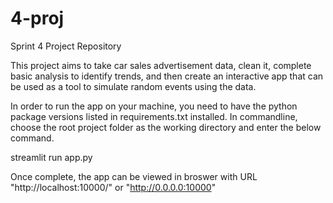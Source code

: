 # 4-proj
 Sprint 4 Project Repository

This project aims to take car sales advertisement data, clean it, complete basic analysis to identify trends, and then create an interactive app that can be used as a tool to simulate random events using the data.

In order to run the app on your machine, you need to have the python package versions listed in requirements.txt installed. In commandline, choose the root project folder as the working directory and enter the below command.

streamlit run app.py

Once complete, the app can be viewed in broswer with URL "http://localhost:10000/" or "http://0.0.0.0:10000"
